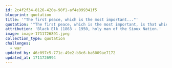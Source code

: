 ```yaml
---
id: 2c4f2f34-8126-420a-98f1-af4e099341f5
blueprint: quotation
title: '"The first peace, which is the most important..."'
quotation: '"The first peace, which is the most important, is that which comes within the souls of people when they realize their relationship, they oneness, with the universe and all its powers; and when they realize that at the center of the universe dwells the great spirit, and that this center is really everywhere. It is within each of us."'
attribution: 'Black Elk (1863 - 1950, holy man of the Sioux Nation.'
image: image-1711726891.jpeg
collection_type: quotation
challenges:
  - war
updated_by: 46c097c5-771c-49e2-b8c6-ba6009ae7172
updated_at: 1711726994
---
```

